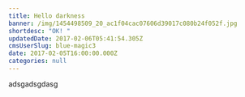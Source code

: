 ```yaml
---
title: Hello darkness
banner: /img/1454498509_20_ac1f04cac07606d39017c080b24f052f.jpg
shortdesc: "OK! "
updatedDate: 2017-02-06T05:41:54.305Z
cmsUserSlug: blue-magic3
date: 2017-02-05T16:00:00.000Z
categories: null
---
```


adsgadsgdasg
